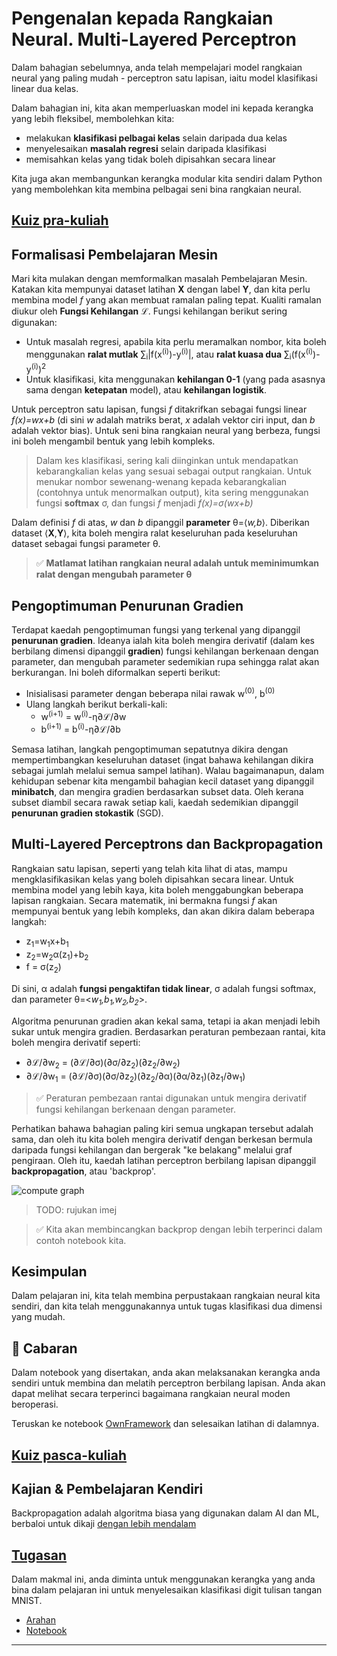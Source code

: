 <!--
CO_OP_TRANSLATOR_METADATA:
{
  "original_hash": "789d6c3fb6fc7948a470b33078a5983a",
  "translation_date": "2025-09-23T10:53:21+00:00",
  "source_file": "lessons/3-NeuralNetworks/04-OwnFramework/README.md",
  "language_code": "ms"
}
-->
# Pengenalan kepada Rangkaian Neural. Multi-Layered Perceptron

Dalam bahagian sebelumnya, anda telah mempelajari model rangkaian neural yang paling mudah - perceptron satu lapisan, iaitu model klasifikasi linear dua kelas.

Dalam bahagian ini, kita akan memperluaskan model ini kepada kerangka yang lebih fleksibel, membolehkan kita:

* melakukan **klasifikasi pelbagai kelas** selain daripada dua kelas
* menyelesaikan **masalah regresi** selain daripada klasifikasi
* memisahkan kelas yang tidak boleh dipisahkan secara linear

Kita juga akan membangunkan kerangka modular kita sendiri dalam Python yang membolehkan kita membina pelbagai seni bina rangkaian neural.

## [Kuiz pra-kuliah](https://ff-quizzes.netlify.app/en/ai/quiz/7)

## Formalisasi Pembelajaran Mesin

Mari kita mulakan dengan memformalkan masalah Pembelajaran Mesin. Katakan kita mempunyai dataset latihan **X** dengan label **Y**, dan kita perlu membina model *f* yang akan membuat ramalan paling tepat. Kualiti ramalan diukur oleh **Fungsi Kehilangan** &lagran;. Fungsi kehilangan berikut sering digunakan:

* Untuk masalah regresi, apabila kita perlu meramalkan nombor, kita boleh menggunakan **ralat mutlak** &sum;<sub>i</sub>|f(x<sup>(i)</sup>)-y<sup>(i)</sup>|, atau **ralat kuasa dua** &sum;<sub>i</sub>(f(x<sup>(i)</sup>)-y<sup>(i)</sup>)<sup>2</sup>
* Untuk klasifikasi, kita menggunakan **kehilangan 0-1** (yang pada asasnya sama dengan **ketepatan** model), atau **kehilangan logistik**.

Untuk perceptron satu lapisan, fungsi *f* ditakrifkan sebagai fungsi linear *f(x)=wx+b* (di sini *w* adalah matriks berat, *x* adalah vektor ciri input, dan *b* adalah vektor bias). Untuk seni bina rangkaian neural yang berbeza, fungsi ini boleh mengambil bentuk yang lebih kompleks.

> Dalam kes klasifikasi, sering kali diinginkan untuk mendapatkan kebarangkalian kelas yang sesuai sebagai output rangkaian. Untuk menukar nombor sewenang-wenang kepada kebarangkalian (contohnya untuk menormalkan output), kita sering menggunakan fungsi **softmax** &sigma;, dan fungsi *f* menjadi *f(x)=&sigma;(wx+b)*

Dalam definisi *f* di atas, *w* dan *b* dipanggil **parameter** &theta;=⟨*w,b*⟩. Diberikan dataset ⟨**X**,**Y**⟩, kita boleh mengira ralat keseluruhan pada keseluruhan dataset sebagai fungsi parameter &theta;.

> ✅ **Matlamat latihan rangkaian neural adalah untuk meminimumkan ralat dengan mengubah parameter &theta;**

## Pengoptimuman Penurunan Gradien

Terdapat kaedah pengoptimuman fungsi yang terkenal yang dipanggil **penurunan gradien**. Ideanya ialah kita boleh mengira derivatif (dalam kes berbilang dimensi dipanggil **gradien**) fungsi kehilangan berkenaan dengan parameter, dan mengubah parameter sedemikian rupa sehingga ralat akan berkurangan. Ini boleh diformalkan seperti berikut:

* Inisialisasi parameter dengan beberapa nilai rawak w<sup>(0)</sup>, b<sup>(0)</sup>
* Ulang langkah berikut berkali-kali:
    - w<sup>(i+1)</sup> = w<sup>(i)</sup>-&eta;&part;&lagran;/&part;w
    - b<sup>(i+1)</sup> = b<sup>(i)</sup>-&eta;&part;&lagran;/&part;b

Semasa latihan, langkah pengoptimuman sepatutnya dikira dengan mempertimbangkan keseluruhan dataset (ingat bahawa kehilangan dikira sebagai jumlah melalui semua sampel latihan). Walau bagaimanapun, dalam kehidupan sebenar kita mengambil bahagian kecil dataset yang dipanggil **minibatch**, dan mengira gradien berdasarkan subset data. Oleh kerana subset diambil secara rawak setiap kali, kaedah sedemikian dipanggil **penurunan gradien stokastik** (SGD).

## Multi-Layered Perceptrons dan Backpropagation

Rangkaian satu lapisan, seperti yang telah kita lihat di atas, mampu mengklasifikasikan kelas yang boleh dipisahkan secara linear. Untuk membina model yang lebih kaya, kita boleh menggabungkan beberapa lapisan rangkaian. Secara matematik, ini bermakna fungsi *f* akan mempunyai bentuk yang lebih kompleks, dan akan dikira dalam beberapa langkah:
* z<sub>1</sub>=w<sub>1</sub>x+b<sub>1</sub>
* z<sub>2</sub>=w<sub>2</sub>&alpha;(z<sub>1</sub>)+b<sub>2</sub>
* f = &sigma;(z<sub>2</sub>)

Di sini, &alpha; adalah **fungsi pengaktifan tidak linear**, &sigma; adalah fungsi softmax, dan parameter &theta;=<*w<sub>1</sub>,b<sub>1</sub>,w<sub>2</sub>,b<sub>2</sub>*>.

Algoritma penurunan gradien akan kekal sama, tetapi ia akan menjadi lebih sukar untuk mengira gradien. Berdasarkan peraturan pembezaan rantai, kita boleh mengira derivatif seperti:

* &part;&lagran;/&part;w<sub>2</sub> = (&part;&lagran;/&part;&sigma;)(&part;&sigma;/&part;z<sub>2</sub>)(&part;z<sub>2</sub>/&part;w<sub>2</sub>)
* &part;&lagran;/&part;w<sub>1</sub> = (&part;&lagran;/&part;&sigma;)(&part;&sigma;/&part;z<sub>2</sub>)(&part;z<sub>2</sub>/&part;&alpha;)(&part;&alpha;/&part;z<sub>1</sub>)(&part;z<sub>1</sub>/&part;w<sub>1</sub>)

> ✅ Peraturan pembezaan rantai digunakan untuk mengira derivatif fungsi kehilangan berkenaan dengan parameter.

Perhatikan bahawa bahagian paling kiri semua ungkapan tersebut adalah sama, dan oleh itu kita boleh mengira derivatif dengan berkesan bermula daripada fungsi kehilangan dan bergerak "ke belakang" melalui graf pengiraan. Oleh itu, kaedah latihan perceptron berbilang lapisan dipanggil **backpropagation**, atau 'backprop'.

<img alt="compute graph" src="images/ComputeGraphGrad.png"/>

> TODO: rujukan imej

> ✅ Kita akan membincangkan backprop dengan lebih terperinci dalam contoh notebook kita.  

## Kesimpulan

Dalam pelajaran ini, kita telah membina perpustakaan rangkaian neural kita sendiri, dan kita telah menggunakannya untuk tugas klasifikasi dua dimensi yang mudah.

## 🚀 Cabaran

Dalam notebook yang disertakan, anda akan melaksanakan kerangka anda sendiri untuk membina dan melatih perceptron berbilang lapisan. Anda akan dapat melihat secara terperinci bagaimana rangkaian neural moden beroperasi.

Teruskan ke notebook [OwnFramework](OwnFramework.ipynb) dan selesaikan latihan di dalamnya.

## [Kuiz pasca-kuliah](https://ff-quizzes.netlify.app/en/ai/quiz/8)

## Kajian & Pembelajaran Kendiri

Backpropagation adalah algoritma biasa yang digunakan dalam AI dan ML, berbaloi untuk dikaji [dengan lebih mendalam](https://wikipedia.org/wiki/Backpropagation)

## [Tugasan](lab/README.md)

Dalam makmal ini, anda diminta untuk menggunakan kerangka yang anda bina dalam pelajaran ini untuk menyelesaikan klasifikasi digit tulisan tangan MNIST.

* [Arahan](lab/README.md)
* [Notebook](lab/MyFW_MNIST.ipynb)

---


